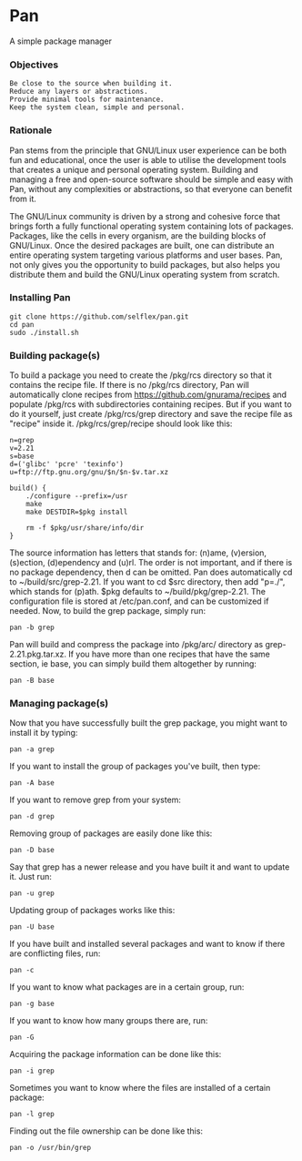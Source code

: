 # Pan
A simple package manager

<h3>Objectives</h3>

	Be close to the source when building it.
	Reduce any layers or abstractions.
	Provide minimal tools for maintenance.
	Keep the system clean, simple and personal.

<h3>Rationale</h3>

Pan stems from the principle that GNU/Linux user experience can be both fun and educational, once the user is able to utilise the development tools that creates a unique and personal operating system. Building and managing a free and open-source software should be simple and easy with Pan, without any complexities or abstractions, so that everyone can benefit from it.

The GNU/Linux community is driven by a strong and cohesive force that brings forth a fully functional operating system containing lots of packages. Packages, like the cells in every organism, are the building blocks of GNU/Linux. Once the desired packages are built, one can distribute an entire operating system targeting various platforms and user bases. Pan, not only gives you the opportunity to build packages, but also helps you distribute them and build the GNU/Linux operating system from scratch.

<h3>Installing Pan</h3>

	git clone https://github.com/selflex/pan.git
	cd pan
	sudo ./install.sh

<h3>Building package(s)</h3>

To build a package you need to create the /pkg/rcs directory so that it contains the recipe file. If there is no /pkg/rcs directory, Pan will automatically clone recipes from https://github.com/gnurama/recipes and populate /pkg/rcs with subdirectories containing recipes. But if you want to do it yourself, just create /pkg/rcs/grep directory and save the recipe file as "recipe" inside it. /pkg/rcs/grep/recipe should look like this:

	n=grep
	v=2.21
	s=base
	d=('glibc' 'pcre' 'texinfo')
	u=ftp://ftp.gnu.org/gnu/$n/$n-$v.tar.xz

	build() {
    	./configure --prefix=/usr
    	make
    	make DESTDIR=$pkg install

	    rm -f $pkg/usr/share/info/dir
	}

The source information has letters that stands for: (n)ame, (v)ersion, (s)ection, (d)ependency and (u)rl. The order is not important, and if there is no package dependency, then d can be omitted. Pan does automatically cd to ~/build/src/grep-2.21. If you want to cd $src directory, then add "p=./", which stands for (p)ath. $pkg defaults to ~/build/pkg/grep-2.21. The configuration file is stored at /etc/pan.conf, and can be customized if needed. Now, to build the grep package, simply run:

	pan -b grep

Pan will build and compress the package into /pkg/arc/ directory as grep-2.21.pkg.tar.xz. If you have more than one recipes that have the same section, ie base, you can simply build them altogether by running:

	pan -B base

<h3>Managing package(s)</h3>

Now that you have successfully built the grep package, you might want to install it by typing:

	pan -a grep

If you want to install the group of packages you've built, then type:

	pan -A base

If you want to remove grep from your system:

	pan -d grep

Removing group of packages are easily done like this:

	pan -D base

Say that grep has a newer release and you have built it and want to update it. Just run:

	pan -u grep

Updating group of packages works like this:

	pan -U base

If you have built and installed several packages and want to know if there are conflicting files, run:

	pan -c

If you want to know what packages are in a certain group, run:

	pan -g base

If you want to know how many groups there are, run:

	pan -G

Acquiring the package information can be done like this:

	pan -i grep

Sometimes you want to know where the files are installed of a certain package:

	pan -l grep

Finding out the file ownership can be done like this:

	pan -o /usr/bin/grep

